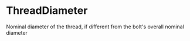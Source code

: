 ThreadDiameter
==============

Nominal diameter of the thread, if different from the bolt's overall nominal diameter
